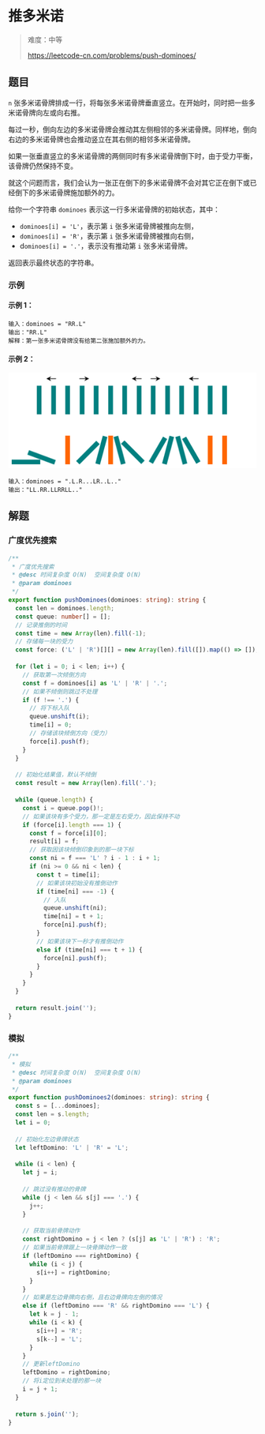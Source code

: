 # 推多米诺

> 难度：中等
>
> https://leetcode-cn.com/problems/push-dominoes/

## 题目

`n` 张多米诺骨牌排成一行，将每张多米诺骨牌垂直竖立。在开始时，同时把一些多米诺骨牌向左或向右推。

每过一秒，倒向左边的多米诺骨牌会推动其左侧相邻的多米诺骨牌。同样地，倒向右边的多米诺骨牌也会推动竖立在其右侧的相邻多米诺骨牌。

如果一张垂直竖立的多米诺骨牌的两侧同时有多米诺骨牌倒下时，由于受力平衡， 该骨牌仍然保持不变。

就这个问题而言，我们会认为一张正在倒下的多米诺骨牌不会对其它正在倒下或已经倒下的多米诺骨牌施加额外的力。

给你一个字符串 `dominoes` 表示这一行多米诺骨牌的初始状态，其中：

- `dominoes[i] = 'L'`，表示第 `i` 张多米诺骨牌被推向左侧，
- `dominoes[i] = 'R'`，表示第 `i` 张多米诺骨牌被推向右侧，
- d`ominoes[i] = '.'`，表示没有推动第 `i` 张多米诺骨牌。

返回表示最终状态的字符串。

### 示例

#### 示例 1：

```
输入：dominoes = "RR.L"
输出："RR.L"
解释：第一张多米诺骨牌没有给第二张施加额外的力。
```

#### 示例 2：

![push-dominoes.png](../../assets/images/problemset/push-dominoes.png)

```
输入：dominoes = ".L.R...LR..L.."
输出："LL.RR.LLRRLL.."
```

## 解题

### 广度优先搜索

```typescript
/**
 * 广度优先搜索
 * @desc 时间复杂度 O(N)  空间复杂度 O(N)
 * @param dominoes
 */
export function pushDominoes(dominoes: string): string {
  const len = dominoes.length;
  const queue: number[] = [];
  // 记录推倒的时间
  const time = new Array(len).fill(-1);
  // 存储每一块的受力
  const force: ('L' | 'R')[][] = new Array(len).fill([]).map(() => []);

  for (let i = 0; i < len; i++) {
    // 获取第一次倾倒方向
    const f = dominoes[i] as 'L' | 'R' | '.';
    // 如果不倾倒则跳过不处理
    if (f !== '.') {
      // 将下标入队
      queue.unshift(i);
      time[i] = 0;
      // 存储该块倾倒方向（受力）
      force[i].push(f);
    }
  }

  // 初始化结果值，默认不倾倒
  const result = new Array(len).fill('.');

  while (queue.length) {
    const i = queue.pop()!;
    // 如果该块有多个受力，那一定是左右受力，因此保持不动
    if (force[i].length === 1) {
      const f = force[i][0];
      result[i] = f;
      // 获取因该块倾倒印象到的那一块下标
      const ni = f === 'L' ? i - 1 : i + 1;
      if (ni >= 0 && ni < len) {
        const t = time[i];
        // 如果该块初始没有推倒动作
        if (time[ni] === -1) {
          // 入队
          queue.unshift(ni);
          time[ni] = t + 1;
          force[ni].push(f);
        }
        // 如果该块下一秒才有推倒动作
        else if (time[ni] === t + 1) {
          force[ni].push(f);
        }
      }
    }
  }

  return result.join('');
}
```

### 模拟

```typescript
/**
 * 模拟
 * @desc 时间复杂度 O(N)  空间复杂度 O(N)
 * @param dominoes
 */
export function pushDominoes2(dominoes: string): string {
  const s = [...dominoes];
  const len = s.length;
  let i = 0;

  // 初始化左边骨牌状态
  let leftDomino: 'L' | 'R' = 'L';

  while (i < len) {
    let j = i;

    // 跳过没有推动的骨牌
    while (j < len && s[j] === '.') {
      j++;
    }

    // 获取当前骨牌动作
    const rightDomino = j < len ? (s[j] as 'L' | 'R') : 'R';
    // 如果当前骨牌跟上一块骨牌动作一致
    if (leftDomino === rightDomino) {
      while (i < j) {
        s[i++] = rightDomino;
      }
    }
    // 如果是左边骨牌向右倒，且右边骨牌向左倒的情况
    else if (leftDomino === 'R' && rightDomino === 'L') {
      let k = j - 1;
      while (i < k) {
        s[i++] = 'R';
        s[k--] = 'L';
      }
    }
    // 更新leftDomino
    leftDomino = rightDomino;
    // 将i定位到未处理的那一块
    i = j + 1;
  }

  return s.join('');
}
```